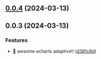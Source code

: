 

## [0.0.4](https://github.com/huyikai/echarts-adaptive-plugin/compare/0.0.3...0.0.4) (2024-03-13)

## 0.0.3 (2024-03-13)


### Features

* 🎸 awsome echarts adaptive!! ([d381c6d](https://github.com/huyikai/echarts-adaptive-plugin/commit/d381c6dcb3a56fa239d96e93c6c52c098b4d061e))
